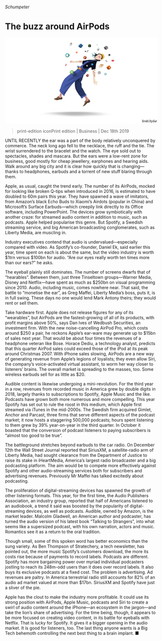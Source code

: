 ###### Schumpeter

# The buzz around AirPods 

![image](images/20191221_WBD000_1.jpg) 

> print-edition iconPrint edition | Business | Dec 18th 2019 

UNTIL RECENTLY the ear was a part of the body relatively unconquered by commerce. The neck long ago fell to the necklace, the ruff and the tie. The wrist surrendered to the bracelet and the watch. The eye sold out to spectacles, shades and mascara. But the ears were a low-rent zone for business, good mostly for cheap jewellery, earphones and hearing aids. Walk around any big city and it is clear how quickly that is changing—thanks to headphones, earbuds and a torrent of new stuff blaring through them. 

Apple, as usual, caught the trend early. The number of its AirPods, mocked for looking like broken Q-tips when introduced in 2016, is estimated to have doubled to 60m pairs this year. They have spawned a wave of imitators, from Amazon’s black Echo Buds to Xiaomi’s Airdots (popular in China) and Microsoft’s Surface Earbuds—which creepily link directly to its Office software, including PowerPoint. The devices grow symbiotically with another craze: for streamed audio content in addition to music, such as podcasts. Apple helped popularise this genre. But Spotify, a Swedish streaming service, and big American broadcasting conglomerates, such as Liberty Media, are muscling in. 

Industry executives contend that audio is undervalued—especially compared with video. As Spotify’s co-founder, Daniel Ek, said earlier this year, time spent on each is about the same, but the video industry is worth $1trn versus $100bn for audio. “Are our eyes really worth ten times more than our ears?” he asks. 

The eyeball plainly still dominates. The number of screens dwarfs that of “hearables”. Between them, just three Tinseltown groups—Warner Media, Disney and Netflix—have spent as much as $250bn on visual programming since 2010. Audio, including music, comes nowhere near. That said, the battle to “monetise the ear”, as Greg Maffei, Liberty Media’s boss, puts it, is in full swing. These days no one would lend Mark Antony theirs; they would rent or sell them. 

Take hardware first. Apple does not release figures for any of its “wearables”, but AirPods are the fastest-growing of all of its products, with profit margins above 50%, says Dan Ives of Wedbush Securities, an investment firm. With the new noise-cancelling AirPod Pro, which costs around $250 a pair, he reckons Apple’s ear-ware may generate up to $15bn of sales next year. That would be about four times the revenues of a headphone veteran like Bose. Horace Dediu, a technology analyst, predicts that this quarter AirPod sales could exceed those of the iPod at its peak around Christmas 2007. With iPhone sales slowing, AirPods are a new way of generating revenue from Apple’s legions of loyalists; they even allow Siri, the company’s voice-activated virtual assistant, to worm her way closer to listeners’ brains. The overall market is spreading to the masses, too. Some wireless earbuds sell for as little as $20. 

Audible content is likewise undergoing a mini-revolution. For the third year in a row, revenues from recorded music in America grew by double digits in 2018, largely thanks to subscriptions to Spotify, Apple Music and the like. Podcasts have grown both more numerous and more compelling. This year Spotify has set out to rule the roost in this medium, which Apple first streamed via iTunes in the mid-2000s. The Swedish firm acquired Gimlet, Anchor and Parcast, three firms that serve different aspects of the podcast market; it now hosts a staggering 500,000 podcasts; hours spent listening to them grew by 39% year-on-year in the third quarter. In October it boasted that the conversion of podcast listeners to paying subscribers is “almost too good to be true”. 

The battleground stretches beyond earbuds to the car radio. On December 12th the Wall Street Journal reported that SiriusXM, a satellite-radio arm of Liberty Media, had sought clearance from the Department of Justice to raise its stake in iHeartMedia, America’s largest radio broadcaster and a big podcasting platform. The aim would be to compete more effectively against Spotify and other audio-streaming services both for subscribers and advertising revenues. Previously Mr Maffei has talked excitedly about podcasting. 

The proliferation of digital-streaming devices has spawned the growth of other listening formats. This year, for the first time, the Audio Publishers Association, an industry group, reported that half of Americans listened to an audiobook, a trend it said was boosted by the popularity of digital-streaming devices, as well as podcasts. Audible, owned by Amazon, is the market leader. Malcolm Gladwell, an American author and podcaster, has turned the audio version of his latest book “Talking to Strangers”, into what seems like a supersized podcast, with his own narration, actors and music. Romantics see it as a return to the oral tradition. 

Though small, some of this spoken word has better economics than the sung variety. As Ben Thompson of Stratechery, a tech newsletter, has pointed out, the more music Spotify’s customers download, the more its costs rise because of payments to record labels. Podcasts are different. Spotify has more bargaining power over myriad individual podcasters jostling to reach its 248m-odd users than it does over record labels. It also buys its exclusive podcasts at a fixed cost. The problem is advertising. Ad revenues are paltry. In America terrestrial radio still accounts for 82% of an audio ad market valued at more than $17bn. SiriusXM and Spotify have just a sliver of the pie. 

Apple has the clout to make the industry more profitable. It could use its strong position with AirPods, Apple Music, podcasts and Siri to create a swirl of audio content around the iPhone—an ecosystem in the jargon—and take the lion’s share of advertising. For the time being, though, it appears to be more focused on creating video content, in its battle for eyeballs with Netflix. That is lucky for Spotify. It gives it a bigger opening in the audio market. It is good for listeners, too. The last thing anyone wants is a Big Tech behemoth controlling the next best thing to a brain implant. ■ 

